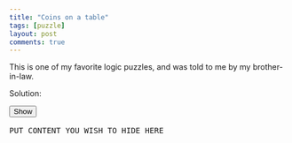 ```yaml
---
title: "Coins on a table"
tags: [puzzle]
layout: post
comments: true
---
```


This is one of my favorite logic puzzles, and was told to me by my
brother-in-law.


Solution:

<pre>
<input class="spoilerbutton" type="button" value="Show" onclick="this.value=this.value=='Show'?'Hide':'Show';">
<div class="spoiler"><div>
PUT CONTENT YOU WISH TO HIDE HERE
</div></div>
</pre>
